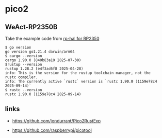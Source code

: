 # pico2 

## WeAct-RP2350B

Take the example code from [rp-hal for RP2350](https://github.com/rp-rs/rp-hal)

```
$ go version
go version go1.21.4 darwin/arm64
$ cargo --version
cargo 1.90.0 (840b83a10 2025-07-30)
$rustup --version
rustup 1.28.2 (e4f3ad6f8 2025-04-28)
info: This is the version for the rustup toolchain manager, not the rustc compiler.
info: The currently active `rustc` version is `rustc 1.90.0 (1159e78c4 2025-09-14)`
$ rustc --version 
rustc 1.90.0 (1159e78c4 2025-09-14)
```

## links

* https://github.com/jondurrant/Pico2RustExp

* https://github.com/raspberrypi/picotool

